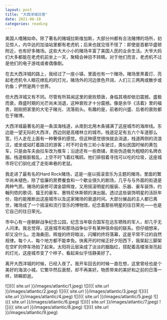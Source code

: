 ```yaml
---
layout: post
title: "大西洋城日落"
date: 2021-06-10
categories: reading
---
```


美国人嗜赌如命。除了著名的赌城拉斯维加斯，大部分州都有合法赌博的场所，初见惊人，内华达的加油站里都有老虎机；后来也就见怪不怪了：即使是首都华盛顿附近，也有好多赌场。这些大大小小的赌场丰富了美国人民的业余生活。大爷大妈们大多都能在老虎机前坐上一天，聚精会神目不转睛。对于他们而言，老虎机不过是他们的电子游戏或者偶像剧。

在去大西洋城的路上，我经过了一座小镇，里面也有一个赌场，赌场里黑着灯、亮起老虎机令人眼花缭乱的的灯光，赌场外的河边景色开阔，人们三三两两或散步或钓鱼；俨然是两个世界。

但大西洋城又有不同。尽管有所耳闻这里的衰败颓唐，身临其境却依旧震撼。盛极而衰，鼎盛时期的光芒尚未消退，这种衰败才十分震撼。像是余华《活着》里的福贵，刚刚把家里的大宅子赌光、流落街头。有趣的是，前者的兴盛、后者的衰败都在于赌博。

大西洋城最著名的是一条滨海栈道，从南到北用木条铺满了这座城市的海岸线。东边是一望无际的大西洋，西边则是高楼林立的城市。栈道足足有五六个车道那么宽，行人走在上面有一种奢侈的感觉。但这种感觉很快就会消退，栈道两侧的流浪汉，或坐或站盯着路过的游客；时不时会有三轮小车驶过，类似民国时候的黄包车，只是由车夫由拉车改为推车；沿途还有一些商铺，卖些伪造极为粗糙的名牌衣服。栈道极脏极乱，上空不时飞着红嘴鸥，他们徘徊着寻找可以吃的垃圾，这座城市将它们驯化成了走街串巷的老鼠。

我走进了最有名的Hard Rock赌场，这是一座以摇滚音乐为主题的赌场，里面的繁华尚未褪色，除了低廉的房费餐食和一个歇业很久的剧场，几乎与与外面的街道是两种气质。赌场的装修可谓金碧辉煌，又用摇滚明星的服装、乐器、豪车装饰，约翰列侬的歌词、猫王的豪车、惠特尼休斯顿的演出服。透过这些装饰明星的活跃年份，隐约能推断出这座城市以及这家赌场的衰退时间。大部分展品的主人都已离世，赌场成了一个摇滚和流行音乐的博物馆，纪念着那些明星的往日荣光——也是它自己的往日荣光。

市中心有一座朝鲜战争纪念公园，纪念当年联合国军在远东牺牲的军人，却几乎无人问津。我总觉得，这座城市和那场战争似乎有某种宿命般的联系。但仔细想来，却又没什么。沧海桑田，辉煌的终将暗淡，闪耀的终将落幕，这是平常不过的自然规律。每个人、每个地方都不能幸免。快离开的时候正好夕阳西下，我架起三脚架在空旷的停车场拍了起来。太阳将云层染成了淡淡的胭脂红，搭配着高楼渐渐亮起的灯光，这座城市变了个样子，看起来似乎恬静美好了。

离开大西洋城的时候，已经入夜了。我开车回去的时候一直在想，这里曾经也是个美好的海滨小城，它繁华然后衰颓，却不再美好。物质带来的美好和之前的日落一样，转瞬即逝。

![]({{ site.url }}/images/atlantic/1.jpeg)
![]({{ site.url }}/images/atlantic/2.jpeg)
![]({{ site.url }}/images/atlantic/3.jpeg)
![]({{ site.url }}/images/atlantic/4.jpeg)
![]({{ site.url }}/images/atlantic/5.jpeg)
![]({{ site.url }}/images/atlantic/6.jpeg)
![]({{ site.url }}/images/atlantic/7.jpeg)
![]({{ site.url }}/images/atlantic/8.jpeg)
![]({{ site.url }}/images/atlantic/9.jpeg)

